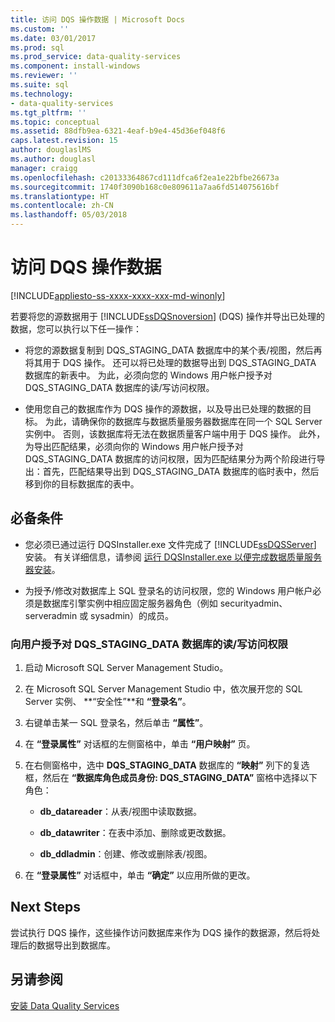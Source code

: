 ```yaml
---
title: 访问 DQS 操作数据 | Microsoft Docs
ms.custom: ''
ms.date: 03/01/2017
ms.prod: sql
ms.prod_service: data-quality-services
ms.component: install-windows
ms.reviewer: ''
ms.suite: sql
ms.technology:
- data-quality-services
ms.tgt_pltfrm: ''
ms.topic: conceptual
ms.assetid: 88dfb9ea-6321-4eaf-b9e4-45d36ef048f6
caps.latest.revision: 15
author: douglaslMS
ms.author: douglasl
manager: craigg
ms.openlocfilehash: c20133364867cd111dfca6f2ea1e22bfbe26673a
ms.sourcegitcommit: 1740f3090b168c0e809611a7aa6fd514075616bf
ms.translationtype: HT
ms.contentlocale: zh-CN
ms.lasthandoff: 05/03/2018
---
```

# <a name="access-data-for-the-dqs-operations"></a>访问 DQS 操作数据

[!INCLUDE[appliesto-ss-xxxx-xxxx-xxx-md-winonly](../../includes/appliesto-ss-xxxx-xxxx-xxx-md-winonly.md)]

  若要将您的源数据用于 [!INCLUDE[ssDQSnoversion](../../includes/ssdqsnoversion-md.md)] (DQS) 操作并导出已处理的数据，您可以执行以下任一操作：  
  
-   将您的源数据复制到 DQS_STAGING_DATA 数据库中的某个表/视图，然后再将其用于 DQS 操作。 还可以将已处理的数据导出到 DQS_STAGING_DATA 数据库的新表中。 为此，必须向您的 Windows 用户帐户授予对 DQS_STAGING_DATA 数据库的读/写访问权限。  
  
-   使用您自己的数据库作为 DQS 操作的源数据，以及导出已处理的数据的目标。 为此，请确保你的数据库与数据质量服务器数据库在同一个 SQL Server 实例中。 否则，该数据库将无法在数据质量客户端中用于 DQS 操作。 此外，为导出匹配结果，必须向你的 Windows 用户帐户授予对 DQS_STAGING_DATA 数据库的访问权限，因为匹配结果分为两个阶段进行导出：首先，匹配结果导出到 DQS_STAGING_DATA 数据库的临时表中，然后移到你的目标数据库的表中。  
  
## <a name="prerequisites"></a>必备条件  
  
-   您必须已通过运行 DQSInstaller.exe 文件完成了 [!INCLUDE[ssDQSServer](../../includes/ssdqsserver-md.md)] 安装。 有关详细信息，请参阅 [运行 DQSInstaller.exe 以便完成数据质量服务器安装](../../data-quality-services/install-windows/run-dqsinstaller-exe-to-complete-data-quality-server-installation.md)。  
  
-   为授予/修改对数据库上 SQL 登录名的访问权限，您的 Windows 用户帐户必须是数据库引擎实例中相应固定服务器角色（例如 securityadmin、serveradmin 或 sysadmin）的成员。  
  
### <a name="to-grant-readwrite-access-to-a-user-on-the-dqsstagingdata-database"></a>向用户授予对 DQS_STAGING_DATA 数据库的读/写访问权限  
  
1.  启动 Microsoft SQL Server Management Studio。  
  
2.  在 Microsoft SQL Server Management Studio 中，依次展开您的 SQL Server 实例、 **“安全性”**和 **“登录名”**。  
  
3.  右键单击某一 SQL 登录名，然后单击 **“属性”**。  
  
4.  在 **“登录属性”** 对话框的左侧窗格中，单击 **“用户映射”** 页。  
  
5.  在右侧窗格中，选中 **DQS_STAGING_DATA** 数据库的 **“映射”** 列下的复选框，然后在 **“数据库角色成员身份: DQS_STAGING_DATA”** 窗格中选择以下角色：  
  
    -   **db_datareader**：从表/视图中读取数据。  
  
    -   **db_datawriter**：在表中添加、删除或更改数据。  
  
    -   **db_ddladmin**：创建、修改或删除表/视图。  
  
6.  在 **“登录属性”** 对话框中，单击 **“确定”** 以应用所做的更改。  
  
## <a name="next-steps"></a>Next Steps  
 尝试执行 DQS 操作，这些操作访问数据库来作为 DQS 操作的数据源，然后将处理后的数据导出到数据库。  
  
## <a name="see-also"></a>另请参阅  
 [安装 Data Quality Services](../../data-quality-services/install-windows/install-data-quality-services.md)  
  
  
